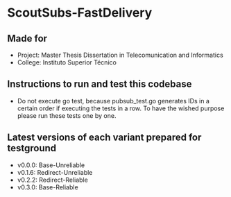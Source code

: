# ScoutSubs-FastDelivery
## Made for
- Project: Master Thesis Dissertation in Telecomunication and Informatics
- College: Instituto Superior Técnico

## Instructions to run and test this codebase
- Do not execute go test, because pubsub_test.go generates IDs in a certain order if executing the tests in a row. To have the wished purpose please run these tests one by one.

## Latest versions of each variant prepared for testground
- v0.0.0: Base-Unreliable
- v0.1.6: Redirect-Unreliable
- v0.2.2: Redirect-Reliable
- v0.3.0: Base-Reliable
